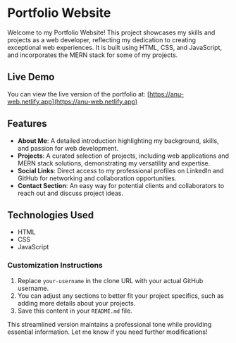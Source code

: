# Portfolio Website

Welcome to my Portfolio Website! This project showcases my skills and projects as a web developer, reflecting my dedication to creating exceptional web experiences. It is built using HTML, CSS, and JavaScript, and incorporates the MERN stack for some of my projects.

## Live Demo

You can view the live version of the portfolio at: [https://anu-web.netlify.app](https://anu-web.netlify.app)

## Features

- **About Me**: A detailed introduction highlighting my background, skills, and passion for web development.
- **Projects**: A curated selection of projects, including web applications and MERN stack solutions, demonstrating my versatility and expertise.
- **Social Links**: Direct access to my professional profiles on LinkedIn and GitHub for networking and collaboration opportunities.
- **Contact Section**: An easy way for potential clients and collaborators to reach out and discuss project ideas.

## Technologies Used

- HTML
- CSS
- JavaScript

### Customization Instructions

1. Replace `your-username` in the clone URL with your actual GitHub username.
2. You can adjust any sections to better fit your project specifics, such as adding more details about your projects.
3. Save this content in your `README.md` file.

This streamlined version maintains a professional tone while providing essential information. Let me know if you need further modifications!

